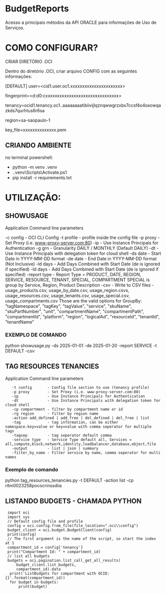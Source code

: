 # BudgetReports
 
Acesso a principais métodos da API ORACLE para informações de Uso de Serviços.


# COMO CONFIGURAR?

CRIAR DIRETÓRIO .OCI

Dentro do diretório .OCI, criar arquivo CONFIG com as seguintes informações:

[DEFAULT]
user=<cid1.user.oc1.xxxxxxxxxxxxxxxxxxxxxx>

fingerprint=<d:d0:cxxxxxxxxxxxxxxxxxxxxxxxxxxxxxxx>

tenancy=ocid1.tenancy.oc1..aaaaaaaatibiivijlqznqwwgrzxbx7ccsf4o4oxowqazkds7qurhtus6r6sa

region=sa-saopaulo-1

key_file=xxxxxxxxxxxxxx.pem


## CRIANDO AMBIENTE

no terminal powershell:

- python -m venv .venv
- .\.venv\Scripts\Activate.ps1  
- pip install -r requirements.txt



# UTILIZAÇÃO:


## SHOWUSAGE 
Application Command line parameters

   -c config    - OCI CLI Config
   -t profile   - profile inside the config file
   -p proxy     - Set Proxy (i.e. www-proxy-server.com:80)
   -ip          - Use Instance Principals for Authentication
   -g  grn      - Granularity DAILY / MONTHLY (Default DAILY)
   -dt          - Use Instance Principals with delegation token for cloud shell
   -ds date     - Start Date in YYYY-MM-DD format
   -de date     - End Date in YYYY-MM-DD format (Not Inclusive)
   -ld days     - Add Days Combined with Start Date (de is ignored if specified)
   -ld days     - Add Days Combined with Start Date (de is ignored if specified)
   -report type - Report Type = PRODUCT, DATE, REGION, SERVICE, RESOURCE, TENANT, SPECIAL, COMPARTMENT
                  SPECIAL is group by Service, Region, Product Description
   -csv         - Write to CSV files - usage_products.csv, usage_by_date.csv, usage_region.csvs,
                                       usage_resources.csv, usage_tenants.csv, usage_special.csv, usage_compartments.csv
Those are the valid options for GroupBy:
   "tagNamespace", "tagKey", "tagValue", "service", "skuName", "skuPartNumber", "unit", "compartmentName",
   "compartmentPath", "compartmentId", "platform", "region", "logicalAd", "resourceId", "tenantId", "tenantName"


### EXEMPLO DE COMANDO
 python showusage.py -ds 2025-01-01 -de 2025-01-20  -report SERVICE -t DEFAULT -csv 


## TAG RESOURCES TENANCIES

Application Command line parameters

```
   -t config       - Config file section to use (tenancy profile)  
   -p proxy        - Set Proxy (i.e. www-proxy-server.com:80) 
   -ip             - Use Instance Principals for Authentication 
   -dt             - Use Instance Principals with delegation token for cloud shell
   -cp compartment - filter by compartment name or id
   -rg region      - filter by region name
   -action add_defined | add_free | del_defined | del_free | list
   -tag            - tag information, can be either namespace.key=value or key=value with comma seperator for multiple tags
   -tagsep         - tag seperator default comma
   -service type   - Service Type default all, Services = all,compute,block,network,identity,loadbalancer,database,object,file
   -output         - list | json | summary
   -filter_by_name - Filter service by name, comma seperator for multi names
```
### Exemplo de comando

python tag_resources_tenancies.py -t DEFAULT -action list -cp ritm0023258pococrinssdiia  

## LISTANDO BUDGETS - CHAMADA PYTHON

```
 import oci
 import sys
 // Default config file and profile
 config = oci.config.from_file(file_location=".oci\\config")
 budget_client = oci.budget.BudgetClient(config)
 print(config)
 // The first argument is the name of the script, so start the index at 1
 compartment_id = config['tenancy']
 print("Compartment Id: " + compartment_id)
 // list all budgets
 budgets = oci.pagination.list_call_get_all_results(
     budget_client.list_budgets,
     compartment_id).data
  print('ListBudgets for compartment with OCID: {}'.format(compartment_id))
  for budget in budgets:
      print(budget)
```